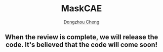 <h1 align="center">MaskCAE</h1>
<p align="center"><a href="https://cheng-haha.github.io/">Dongzhou Cheng</a></p>

<h2 align="center"> When the review is complete, we will release the code.
  It's believed that the code will come soon! </h2>
